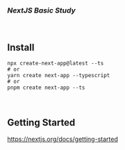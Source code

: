 ### **_NextJS Basic Study_**

<br>

## Install

```
npx create-next-app@latest --ts
# or
yarn create next-app --typescript
# or
pnpm create next-app --ts
```

<br>

## Getting Started

<https://nextjs.org/docs/getting-started>
